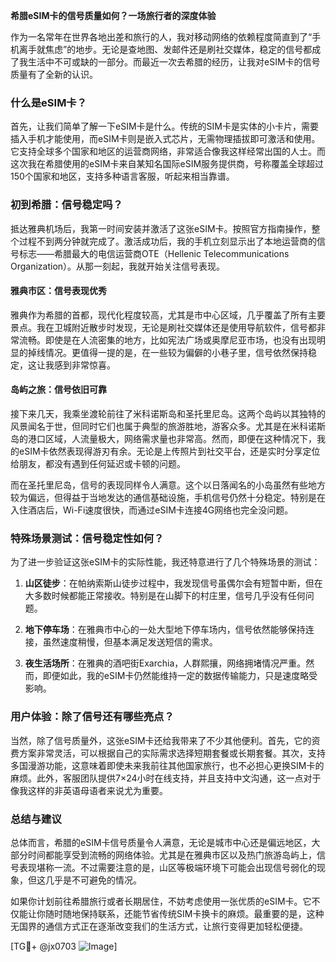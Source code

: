 **希腊eSIM卡的信号质量如何？一场旅行者的深度体验**

作为一名常年在世界各地出差和旅行的人，我对移动网络的依赖程度简直到了“手机离手就焦虑”的地步。无论是查地图、发邮件还是刷社交媒体，稳定的信号都成了我生活中不可或缺的一部分。而最近一次去希腊的经历，让我对eSIM卡的信号质量有了全新的认识。

### 什么是eSIM卡？

首先，让我们简单了解一下eSIM卡是什么。传统的SIM卡是实体的小卡片，需要插入手机才能使用，而eSIM卡则是嵌入式芯片，无需物理插拔即可激活和使用。它支持全球多个国家和地区的运营商网络，非常适合像我这样经常出国的人士。而这次我在希腊使用的eSIM卡来自某知名国际eSIM服务提供商，号称覆盖全球超过150个国家和地区，支持多种语言客服，听起来相当靠谱。

### 初到希腊：信号稳定吗？

抵达雅典机场后，我第一时间安装并激活了这张eSIM卡。按照官方指南操作，整个过程不到两分钟就完成了。激活成功后，我的手机立刻显示出了本地运营商的信号标志——希腊最大的电信运营商OTE（Hellenic Telecommunications Organization）。从那一刻起，我就开始关注信号表现。

#### 雅典市区：信号表现优秀

雅典作为希腊的首都，现代化程度较高，尤其是市中心区域，几乎覆盖了所有主要景点。我在卫城附近散步时发现，无论是刷社交媒体还是使用导航软件，信号都非常流畅。即使是在人流密集的地方，比如宪法广场或奥摩尼亚市场，也没有出现明显的掉线情况。更值得一提的是，在一些较为偏僻的小巷子里，信号依然保持稳定，这让我感到非常惊喜。

#### 岛屿之旅：信号依旧可靠

接下来几天，我乘坐渡轮前往了米科诺斯岛和圣托里尼岛。这两个岛屿以其独特的风景闻名于世，但同时它们也属于典型的旅游胜地，游客众多。尤其是在米科诺斯岛的港口区域，人流量极大，网络需求量也非常高。然而，即便在这种情况下，我的eSIM卡依然表现得游刃有余。无论是上传照片到社交平台，还是实时分享定位给朋友，都没有遇到任何延迟或卡顿的问题。

而在圣托里尼岛，信号的表现同样令人满意。这个以日落闻名的小岛虽然有些地方较为偏远，但得益于当地发达的通信基础设施，手机信号仍然十分稳定。特别是在入住酒店后，Wi-Fi速度很快，而通过eSIM卡连接4G网络也完全没问题。

### 特殊场景测试：信号稳定性如何？

为了进一步验证这张eSIM卡的实际性能，我还特意进行了几个特殊场景的测试：

1. **山区徒步**：在帕纳索斯山徒步过程中，我发现信号虽偶尔会有短暂中断，但在大多数时候都能正常接收。特别是在山脚下的村庄里，信号几乎没有任何问题。
   
2. **地下停车场**：在雅典市中心的一处大型地下停车场内，信号依然能够保持连接，虽然速度稍慢，但基本满足发送短信的需求。

3. **夜生活场所**：在雅典的酒吧街Exarchia，人群熙攘，网络拥堵情况严重。然而，即便如此，我的eSIM卡仍然能维持一定的数据传输能力，只是速度略受影响。

### 用户体验：除了信号还有哪些亮点？

当然，除了信号质量外，这张eSIM卡还给我带来了不少其他便利。首先，它的资费方案非常灵活，可以根据自己的实际需求选择短期套餐或长期套餐。其次，支持多国漫游功能，这意味着即使未来我前往其他国家旅行，也不必担心更换SIM卡的麻烦。此外，客服团队提供7×24小时在线支持，并且支持中文沟通，这一点对于像我这样的非英语母语者来说尤为重要。

### 总结与建议

总体而言，希腊的eSIM卡信号质量令人满意，无论是城市中心还是偏远地区，大部分时间都能享受到流畅的网络体验。尤其是在雅典市区以及热门旅游岛屿上，信号表现堪称一流。不过需要注意的是，山区等极端环境下可能会出现信号弱化的现象，但这几乎是不可避免的情况。

如果你计划前往希腊旅行或者长期居住，不妨考虑使用一张优质的eSIM卡。它不仅能让你随时随地保持联系，还能节省传统SIM卡换卡的麻烦。最重要的是，这种无国界的通信方式正在逐渐改变我们的生活方式，让旅行变得更加轻松便捷。

[TG💪+ @jx0703 ![Image](https://github.com/user-attachments/assets/dbca1d08-cadb-493c-b0ec-ad6f7a83f270)]